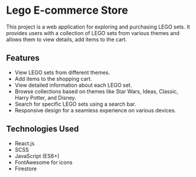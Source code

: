 # Lego E-commerce Store

This project is a web application for exploring and purchasing LEGO sets. It provides users with a collection of LEGO sets from various themes and allows them to view details, add items to the cart.

## Features

- View LEGO sets from different themes.
- Add items to the shopping cart.
- View detailed information about each LEGO set.
- Browse collections based on themes like Star Wars, Ideas, Classic, Harry Potter, and Disney.
- Search for specific LEGO sets using a search bar.
- Responsive design for a seamless experience on various devices.

## Technologies Used

- React.js
- SCSS
- JavaScript (ES6+)
- FontAwesome for icons
- Firestore
